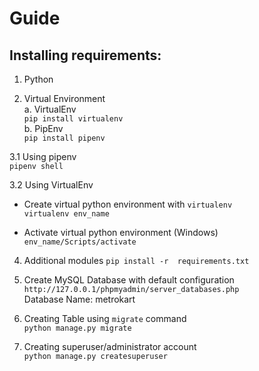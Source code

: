 # Guide
## Installing requirements:
1. Python

2. Virtual Environment<br/>
a. VirtualEnv<br/>
 ```pip install virtualenv```<br/>
b. PipEnv<br/>
  ```pip install pipenv```

3.1 Using pipenv<br/>
    ```pipenv shell```
    
3.2 Using VirtualEnv
- Create virtual python environment with ```virtualenv```<br>
    ```virtualenv env_name```<br/>
    
- Activate virtual python environment (Windows)<br/>
```env_name/Scripts/activate```
 
4. Additional modules
```pip install -r  requirements.txt```

5. Create MySQL Database with default configuration <br/>
```http://127.0.0.1/phpmyadmin/server_databases.php```<br/>
    Database Name: metrokart<br/>
6. Creating Table using ```migrate``` command<br/>
```python manage.py migrate```<br/>

7. Creating superuser/administrator account<br/>
```python manage.py createsuperuser```